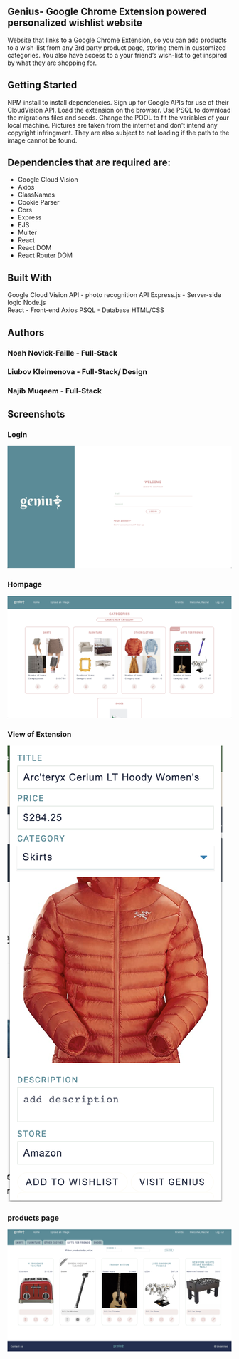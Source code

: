 ## Genius- Google Chrome Extension powered personalized wishlist website

Website that links to a Google Chrome Extension, so you can add products to a wish-list from any 3rd party product page, storing them in customized categories. You also have access to a your friend’s wish-list to get inspired by what they are shopping for.

## Getting Started

NPM install to install dependencies. Sign up for Google APIs for use of their CloudVision API. Load the extension on the browser. Use PSQL to download the migrations files and seeds. Change the POOL to fit the variables of your local machine. Pictures are taken from the internet and don't intend any copyright infringment. They are also subject to not loading if the path to the image cannot be found.

## Dependencies that are required are:

- Google Cloud Vision
- Axios
- ClassNames
- Cookie Parser
- Cors
- Express
- EJS
- Multer
- React
- React DOM
- React Router DOM

## Built With

Google Cloud Vision API - photo recognition API
Express.js - Server-side logic
Node.js  
React - Front-end
Axios
PSQL - Database
HTML/CSS

## Authors

### Noah Novick-Faille - Full-Stack

### Liubov Kleimenova - Full-Stack/ Design

### Najib Muqeem - Full-Stack

## Screenshots

### Login

!["View of Login"](https://github.com/najibmuqeem/genius/blob/master/public/uploads/Screen%20Shot%202020-04-24%20at%2012.56.53%20PM.png)

### Hompage

!["View of demo homepage"](https://github.com/najibmuqeem/genius/blob/master/public/uploads/Screen%20Shot%202020-04-24%20at%2012.56.03%20PM.png)

### View of Extension

!["View of demo Extension"](https://github.com/najibmuqeem/genius/blob/master/public/uploads/Screen%20Shot%202020-04-24%20at%2012.56.43%20PM.png)

### products page

!["View of demo products page"](https://github.com/najibmuqeem/genius/blob/master/public/uploads/Screen%20Shot%202020-04-24%20at%2012.56.26%20PM.png)
